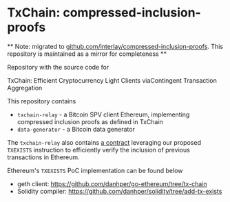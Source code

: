 # TxChain: compressed-inclusion-proofs


** Note: migrated to [github.com/interlay/compressed-inclusion-proofs](https://github.com/interlay/compressed-inclusion-proofs). This repository is maintained as a mirror for completeness ** 

Repository with the source code for

TxChain: Efficient Cryptocurrency Light Clients viaContingent Transaction Aggregation

This repository contains

* `txchain-relay` - a Bitcoin SPV client Ethereum, implementing compressed inclusion proofs as defined in TxChain
* `data-generator` - a Bitcoin data generator

The `txchain-relay` also contains [a contract](./txchain-relay/contracts/TxChecker.sol) leveraging our proposed `TXEXISTS` instruction to efficiently verify the inclusion of previous transactions in Ethereum.

Ethereum's `TXEXISTS` PoC implementation can be found below

* geth client: https://github.com/danhper/go-ethereum/tree/tx-chain
* Solidity compiler: https://github.com/danhper/solidity/tree/add-tx-exists

